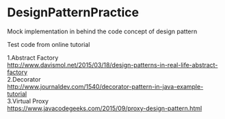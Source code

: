 # DesignPatternPractice
Mock implementation in behind the code concept of design pattern

Test code from online tutorial

1.Abstract Factory<br/>
  http://www.davismol.net/2015/03/18/design-patterns-in-real-life-abstract-factory <br/>
2.Decorator<br/>
  http://www.journaldev.com/1540/decorator-pattern-in-java-example-tutorial<br/>
3.Virtual Proxy<br/>
  https://www.javacodegeeks.com/2015/09/proxy-design-pattern.html<br/>
